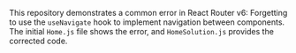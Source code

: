 This repository demonstrates a common error in React Router v6:  Forgetting to use the `useNavigate` hook to implement navigation between components. The initial `Home.js` file shows the error, and `HomeSolution.js` provides the corrected code.